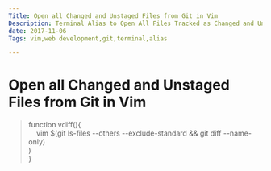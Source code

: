 ```yaml
---
Title: Open all Changed and Unstaged Files from Git in Vim
Description: Terminal Alias to Open All Files Tracked as Changed and Untrcked files from Git in Vim
date: 2017-11-06
Tags: vim,web development,git,terminal,alias

---
```

# Open all Changed and Unstaged Files from Git in Vim

> function vdiff(){<br />
> 	&nbsp;&nbsp;&nbsp;&nbsp;vim $(git ls-files --others --exclude-standard && git diff --name-only)<br />
)<br />
> }

